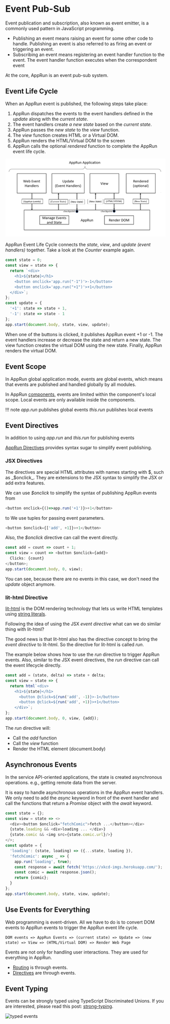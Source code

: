 # Event Pub-Sub

Event publication and subscription, also known as event emitter, is a commonly used pattern in JavaScript programming.

* Publishing an event means raising an event for some other code to handle. Publishing an event is also referred to as firing an event or
triggering an event.
* Subscribing an event means registering an event handler function to the event. The event handler function executes when the correspondent event

At the core, AppRun is an event pub-sub system.

## Event Life Cycle

When an AppRun event is published, the following steps take place:

1. AppRun dispatches the events to the event handlers defined in the _update_ along with the _current state_.
2. The event handlers create _a new state_ based on the _current state_.
3. AppRun passes the _new state_ to the _view_ function.
4. The _view_ function creates HTML or a Virtual DOM.
5. AppRun renders the HTML/Virtual DOM to the screen
6. AppRun calls the optional _rendered_ function to complete the AppRun event life cycle.

![AppRun event life cycle](imgs/Figure_1-1.png)


AppRun Event Life Cycle connects the _state_, _view_, and _update (event handlers)_ together. Take a look at the _Counter_ example again.

```js
const state = 0;
const view = state => {
  return `<div>
    <h1>${state}</h1>
    <button onclick='app.run("-1")'>-1</button>
    <button onclick='app.run("+1")'>+1</button>
  </div>`;
};
const update = {
  '+1': state => state + 1,
  '-1': state => state - 1
};
app.start(document.body, state, view, update);
```
<apprun-play></apprun-play>

When one of the buttons is clicked, it publishes AppRun event +1 or -1. The event handlers increase or decrease the state and return a new state. The view function creates the virtual DOM using the new state. Finally, AppRun renders the virtual DOM.

## Event Scope

In AppRun global application mode, events are global events, which means that events are published and handled globally by all modules.

In AppRun [components](component.md), events are limited within the component's local scope. Local events are only available inside the components.

!!! note
    _app.run_ publishes global events
    _this.run_ publishes local events

## Event Directives

In addition to using _app.run_ and _this.run_ for publishing events

[AppRun Directives](directive.md) provides syntax sugar to simplify event publishing.


### JSX Directives

The directives are special HTML attributes with names starting with $, such as _$onclick_. They are extensions to the JSX syntax to simplify the JSX or add extra features.

We can use _$onclick_ to simplify the syntax of publishing AppRun events from

```js
<button onclick={()=>app.run('+1')}>+1</button>
```

to
We use tuples for passing event parameters.

```js
<button $onclick={['add', +1]}>+1</button>
```

Also, the _$onclick_ directive can call the event directly.

```js
const add = count => count + 1;
const view = count => <button $onclick={add}>
  Clicks: {count}
</button>;
app.start(document.body, 0, view);

```
<apprun-play></apprun-play>

You can see, because there are no events in this case, we don't need the _update_ object anymore.

### lit-html Directive

[lit-html](https://lit-html.polymer-project.org) is the DOM rendering technology that lets us write HTML templates using [string literals](https://developer.mozilla.org/en-US/docs/Web/JavaScript/Reference/Template_literals).


Following the idea of using the JSX _event directive_ what can we do similar thing with lit-html?


The good news is that lit-html also has the directive concept to bring the _event directive_ to lit-html. So the directive for lit-html is called _run_.

The example below shows how to use the _run_ directive to trigger AppRun events. Also, similar to the JSX event directives, the _run_ directive can call the event lifecycle directly.

```js
const add = (state, delta) => state + delta;
const view = state => {
  return html`<div>
    <h1>${state}</h1>
      <button @click=${run('add', -1)}>-1</button>
      <button @click=${run('add', +1)}>+1</button>
    </div>`;
};
app.start(document.body, 0, view, {add});
```
<apprun-play></apprun-play>

The _run_ directive will:

* Call the _add_ function
* Call the _view_ function
* Render the HTML element (document.body)


## Asynchronous Events

In the service API-oriented applications, the state is created asynchronous operations. e.g., getting remote data from the server.

It is easy to handle asynchronous operations in the AppRun event handlers. We only need to add the _async_ keyword in front of the event handler and call the functions that return a _Promise_ object with the _await_ keyword.

```js
const state = {};
const view = state => <>
  <div><button $onclick="fetchComic">fetch ...</button></div>
  {state.loading && <div>loading ... </div>}
  {state.comic && <img src={state.comic.url}/>}
</>;
const update = {
  'loading': (state, loading) => ({...state, loading }),
  'fetchComic': async _ => {
    app.run('loading', true);
    const response = await fetch('https://xkcd-imgs.herokuapp.com/');
    const comic = await response.json();
    return {comic};
  }
};
app.start(document.body, state, view, update);
```
<apprun-play style="height:300px"></apprun-play>

## Use Events for Everything

Web programming is event-driven. All we have to do is to convert DOM events to AppRun events to trigger the AppRun event life cycle.

```
DOM events => AppRun Events => (current state) => Update => (new state) => View => (HTML/Virtual DOM) => Render Web Page
```

Events are not only for handling user interactions. They are used for everything in AppRun.

* [Routing](routing.md) is through events.
* [Directives](directive.md) are through events.

## Event Typing

Events can be strongly typed using TypeScript Discriminated Unions. If you are interested, please read this post: [strong-typing](strong-typing.md).

![typed events](https://cdn-images-1.medium.com/max/1600/1*Z1y_-n7_Y1bzDUJuw0ORVw.png)